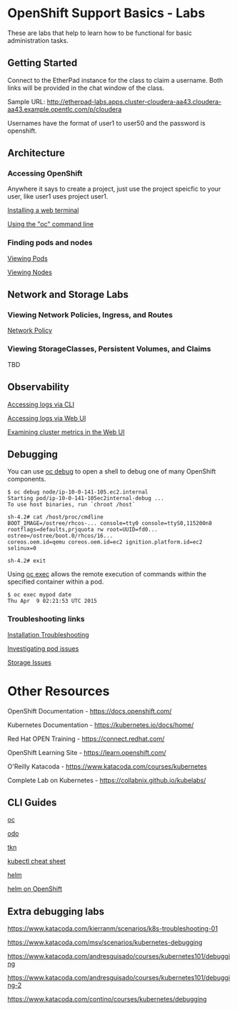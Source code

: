# OpenShift Support Basics - Labs

These are labs that help to learn how to be functional for basic administration tasks.

## Getting Started

Connect to the EtherPad instance for the class to claim a username. Both links will be provided in the chat window of the class.

Sample URL: http://etherpad-labs.apps.cluster-cloudera-aa43.cloudera-aa43.example.opentlc.com/p/cloudera

Usernames have the format of user1 to user50 and the password is openshift.

## Architecture

### Accessing OpenShift

Anywhere it says to create a project, just use the project speicfic to your user, like user1 uses project user1.

[Installing a web terminal](http://redhatgov.io/workshops/openshift_4_101/lab0-terminal/)

[Using the "oc" command line](http://redhatgov.io/workshops/openshift_4_101/lab1-welcome/)

### Finding pods and nodes

[Viewing Pods](https://docs.openshift.com/container-platform/4.5/nodes/pods/nodes-pods-viewing.html])

[Viewing Nodes](https://docs.openshift.com/container-platform/4.5/nodes/nodes/nodes-nodes-viewing.html)

## Network and Storage Labs

### Viewing Network Policies, Ingress, and Routes

[Network Policy](https://docs.openshift.com/container-platform/4.5/networking/network_policy/about-network-policy.html)

### Viewing StorageClasses, Persistent Volumes, and Claims

TBD

## Observability

[Accessing logs via CLI](https://docs.openshift.com/container-platform/4.5/logging/viewing/cluster-logging-viewing.html)

[Accessing logs via Web UI](https://docs.openshift.com/container-platform/4.5/logging/viewing/cluster-logging-visualizer.html)

[Examining cluster metrics in the Web UI](https://docs.openshift.com/container-platform/4.5/monitoring/cluster_monitoring/examining-cluster-metrics.html)

## Debugging

You can use [oc debug](https://docs.openshift.com/container-platform/4.5/cli_reference/openshift_cli/developer-cli-commands.html#debug) to open a shell to debug one of many OpenShift components.

```
$ oc debug node/ip-10-0-141-105.ec2.internal
Starting pod/ip-10-0-141-105ec2internal-debug ...
To use host binaries, run `chroot /host`

sh-4.2# cat /host/proc/cmdline
BOOT_IMAGE=/ostree/rhcos-... console=tty0 console=ttyS0,115200n8
rootflags=defaults,prjquota rw root=UUID=fd0... ostree=/ostree/boot.0/rhcos/16...
coreos.oem.id=qemu coreos.oem.id=ec2 ignition.platform.id=ec2 selinux=0

sh-4.2# exit
```

Using [oc exec](https://docs.openshift.com/container-platform/4.5/nodes/containers/nodes-containers-remote-commands.html) allows the remote execution of commands within the specified container within a pod.

```
$ oc exec mypod date
Thu Apr  9 02:21:53 UTC 2015
```

### Troubleshooting links

[Installation Troubleshooting](https://docs.openshift.com/container-platform/4.5/installing/installing-troubleshooting.html)

[Investigating pod issues](https://docs.openshift.com/container-platform/4.5/support/troubleshooting/investigating-pod-issues.html)

[Storage Issues](https://docs.openshift.com/container-platform/4.5/support/troubleshooting/troubleshooting-storage-issues.html)


# Other Resources

OpenShift Documentation - https://docs.openshift.com/

Kubernetes Documentation - https://kubernetes.io/docs/home/

Red Hat OPEN Training - https://connect.redhat.com/


OpenShift Learning Site - https://learn.openshift.com/

O'Reilly Katacoda - https://www.katacoda.com/courses/kubernetes

Complete Lab on Kubernetes - https://collabnix.github.io/kubelabs/

## CLI Guides

[oc](https://docs.openshift.com/container-platform/4.5/cli_reference/openshift_cli/getting-started-cli.html)

[odo](https://docs.openshift.com/container-platform/4.5/cli_reference/developer_cli_odo/understanding-odo.html)

[tkn](https://docs.openshift.com/container-platform/4.5/cli_reference/tkn_cli/op-tkn-reference.html)


[kubectl cheat sheet](https://kubernetes.io/docs/reference/kubectl/cheatsheet/)

[helm](https://helm.sh/docs/helm/)

[helm on OpenShift](https://docs.openshift.com/container-platform/4.5/cli_reference/helm_cli/getting-started-with-helm-on-openshift-container-platform.html)

## Extra debugging labs

https://www.katacoda.com/kierranm/scenarios/k8s-troubleshooting-01

https://www.katacoda.com/msv/scenarios/kubernetes-debugging

https://www.katacoda.com/andresguisado/courses/kubernetes101/debugging

https://www.katacoda.com/andresguisado/courses/kubernetes101/debugging-2

https://www.katacoda.com/contino/courses/kubernetes/debugging

